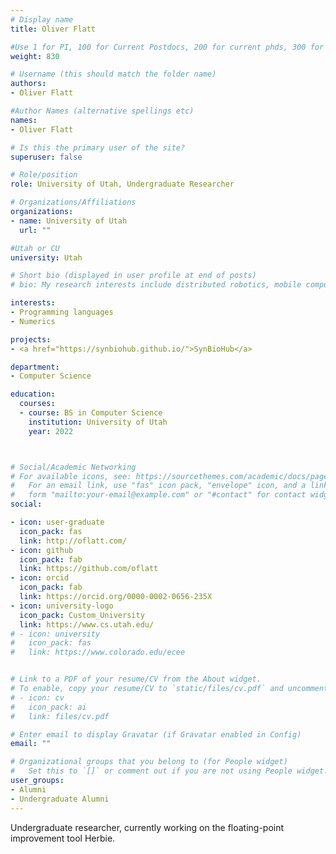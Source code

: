 ```yaml
---
# Display name
title: Oliver Flatt

#Use 1 for PI, 100 for Current Postdocs, 200 for current phds, 300 for current masters, 400 for current undergrads, 800 for alum postdocs, 810 for alum phds, 820 for alum masters, and 830 for alum undergrads
weight: 830

# Username (this should match the folder name)
authors:
- Oliver Flatt

#Author Names (alternative spellings etc)
names:
- Oliver Flatt

# Is this the primary user of the site?
superuser: false

# Role/position
role: University of Utah, Undergraduate Researcher

# Organizations/Affiliations
organizations:
- name: University of Utah
  url: ""

#Utah or CU
university: Utah

# Short bio (displayed in user profile at end of posts)
# bio: My research interests include distributed robotics, mobile computing and programmable matter.

interests:
- Programming languages
- Numerics

projects:
- <a href="https://synbiohub.github.io/">SynBioHub</a>

department:
- Computer Science

education:
  courses:
  - course: BS in Computer Science
    institution: University of Utah
    year: 2022



# Social/Academic Networking
# For available icons, see: https://sourcethemes.com/academic/docs/page-builder/#icons
#   For an email link, use "fas" icon pack, "envelope" icon, and a link in the
#   form "mailto:your-email@example.com" or "#contact" for contact widget.
social:

- icon: user-graduate
  icon_pack: fas
  link: http://oflatt.com/
- icon: github
  icon_pack: fab
  link: https://github.com/oflatt
- icon: orcid
  icon_pack: fab
  link: https://orcid.org/0000-0002-0656-235X
- icon: university-logo
  icon_pack: Custom_University
  link: https://www.cs.utah.edu/
# - icon: university
#   icon_pack: fas
#   link: https://www.colorado.edu/ecee


# Link to a PDF of your resume/CV from the About widget.
# To enable, copy your resume/CV to `static/files/cv.pdf` and uncomment the lines below.
# - icon: cv
#   icon_pack: ai
#   link: files/cv.pdf

# Enter email to display Gravatar (if Gravatar enabled in Config)
email: ""

# Organizational groups that you belong to (for People widget)
#   Set this to `[]` or comment out if you are not using People widget.
user_groups:
- Alumni
- Undergraduate Alumni
---
```


Undergraduate researcher, currently working on the floating-point improvement tool Herbie.